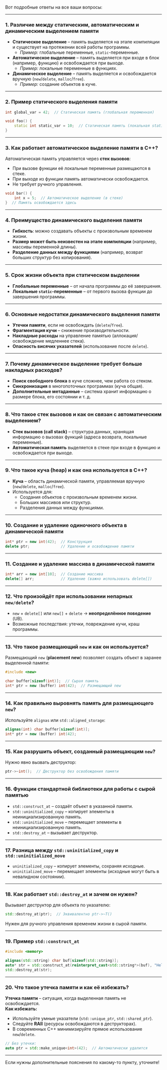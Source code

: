 Вот подробные ответы на все ваши вопросы:

---

### **1. Различие между статическим, автоматическим и динамическим выделением памяти**
- **Статическое выделение** – память выделяется на этапе компиляции и существует на протяжении всей работы программы.
    - *Пример:* глобальные переменные, `static`-переменные.
- **Автоматическое выделение** – память выделяется при входе в блок (например, функцию) и освобождается при выходе.
    - *Пример:* локальные переменные в функциях.
- **Динамическое выделение** – память выделяется и освобождается вручную (`new`/`delete`, `malloc`/`free`).
    - *Пример:* создание объектов в куче.

---

### **2. Пример статического выделения памяти**
```c++
int global_var = 42;  // Статическая память (глобальная переменная)

void foo() {
    static int static_var = 10;  // Статическая память (локальная static-переменная)
}
```

---

### **3. Как работает автоматическое выделение памяти в C++?**
Автоматическая память управляется через **стек вызовов**:
- При вызове функции её локальные переменные размещаются в стеке.
- При выходе из функции память автоматически освобождается.
- Не требует ручного управления.

```c++
void bar() {
    int x = 5;  // Автоматическое выделение (в стеке)
}  // Память освобождается здесь
```

---

### **4. Преимущество динамического выделения памяти**
- **Гибкость**: можно создавать объекты с произвольным временем жизни.
- **Размер может быть неизвестен на этапе компиляции** (например, массивы переменной длины).
- **Разделение данных между функциями** (например, возврат больших структур без копирования).

---

### **5. Срок жизни объекта при статическом выделении**
- **Глобальные переменные** – от начала программы до её завершения.
- **Локальные `static`-переменные** – от первого вызова функции до завершения программы.

---

### **6. Основные недостатки динамического выделения памяти**
- **Утечки памяти**, если не освобождать (`delete`/`free`).
- **Фрагментация кучи** – снижение производительности.
- **Накладные расходы** на управление памятью (аллокация/освобождение медленнее стека).
- **Опасность висячих указателей** (использование после `delete`).

---

### **7. Почему динамическое выделение требует больше накладных расходов?**
- **Поиск свободного блока** в куче сложнее, чем работа со стеком.
- **Синхронизация** в многопоточных программах (куча общая).
- **Дополнительные метаданные** – система хранит информацию о размере блока, его состоянии и т. д.

---

### **8. Что такое стек вызовов и как он связан с автоматическим выделением?**
- **Стек вызовов (call stack)** – структура данных, хранящая информацию о вызовах функций (адреса возврата, локальные переменные).
- **Автоматическая память** выделяется в стеке при входе в функцию и освобождается при выходе.

---

### **9. Что такое куча (heap) и как она используется в C++?**
- **Куча** – область динамической памяти, управляемая вручную (`new`/`delete`, `malloc`/`free`).
- Используется для:
    - Создания объектов с произвольным временем жизни.
    - Больших массивов или структур.
    - Разделения данных между функциями.

---

### **10. Создание и удаление одиночного объекта в динамической памяти**
```c++
int* ptr = new int(42);  // Конструкция
delete ptr;              // Удаление и освобождение памяти
```

---

### **11. Создание и удаление массива в динамической памяти**
```c++
int* arr = new int[10];  // Создание массива
delete[] arr;            // Удаление (важно использовать delete[])
```

---

### **12. Что произойдёт при использовании непарных `new/delete`?**
- `new` + `delete[]` или `new[]` + `delete` → **неопределённое поведение** (UB).
- Возможные последствия: утечки, повреждение кучи, краш программы.

---

### **13. Что такое размещающий `new` и как он используется?**
Размещающий `new` (**placement new**) позволяет создать объект в заранее выделенной памяти:
```c++
#include <new>

char buffer[sizeof(int)];  // Сырая память
int* ptr = new (buffer) int(42);  // Размещающий new
```

---

### **14. Как правильно выровнять память для размещающего `new`?**
Используйте `alignas` или `std::aligned_storage`:
```c++
alignas(int) char buffer[sizeof(int)];
int* ptr = new (buffer) int(42);
```

---

### **15. Как разрушить объект, созданный размещающим `new`?**
Нужно явно вызвать деструктор:
```c++
ptr->~int();  // Деструктор без освобождения памяти
```

---

### **16. Функции стандартной библиотеки для работы с сырой памятью**
- `std::construct_at` – создаёт объект в указанной памяти.
- `std::uninitialized_copy` – копирует элементы в неинициализированную память.
- `std::uninitialized_move` – перемещает элементы в неинициализированную память.
- `std::destroy_at` – вызывает деструктор.

---

### **17. Разница между `std::uninitialized_copy` и `std::uninitialized_move`**
- `uninitialized_copy` – копирует элементы, сохраняя исходные.
- `uninitialized_move` – перемещает элементы (исходные могут быть в невалидном состоянии).

---

### **18. Как работает `std::destroy_at` и зачем он нужен?**
Вызывает деструктор для объекта по указателю:
```c++
std::destroy_at(ptr);  // Эквивалентно ptr->~T()
```
Нужен для ручного управления временем жизни в сырой памяти.

---

### **19. Пример `std::construct_at`**
```c++
#include <memory>

alignas(std::string) char buf[sizeof(std::string)];
auto* str = std::construct_at(reinterpret_cast<std::string*>(buf), "Hello");
std::destroy_at(str);
```

---

### **20. Что такое утечка памяти и как её избежать?**
**Утечка памяти** – ситуация, когда выделенная память не освобождается.  
**Как избежать:**
- Используйте умные указатели (`std::unique_ptr`, `std::shared_ptr`).
- Следуйте **RAII** (ресурсы освобождаются в деструкторах).
- В современных C++ минимизируйте прямое использование `new`/`delete`.

```c++
// Без утечки:
auto ptr = std::make_unique<int>(42);  // Автоматически удалится
```

---

Если нужны дополнительные пояснения по какому-то пункту, уточните!